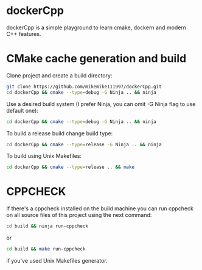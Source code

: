 # dockerCpp
dockerCpp is a simple playground to learn cmake, dockern and modern C++ features.

# CMake cache generation and build
Clone project and create a build directory:
```bash
git clone https://github.com/mikemike111997/dockerCpp.git
cd dockerCpp && cmake --type=debug -G Ninja .. && ninja
```

Use a desired build system (I prefer Ninja, you can omit -G Ninja flag to use default one):
```bash
cd dockerCpp && cmake --type=debug -G Ninja .. && ninja
```

To build a release build change build type:
```bash
cd dockerCpp && cmake --type=release -G Ninja .. && ninja
```

To build using Unix Makefiles:
```bash
cd dockerCpp && cmake --type=release .. && make
```

# CPPCHECK
If there's a cppcheck installed on the build machine
you can run cppcheck on all source files of this project using the next command:
```bash
cd build && ninja run-cppcheck
```
or 
```bash
cd build && make run-cppcheck
```
if you've used Unix Makefiles generator.